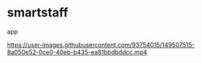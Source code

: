 
# smartstaff
app

https://user-images.githubusercontent.com/93754015/149507515-8a050e52-0ce0-40eb-b435-ea81bbdbddcc.mp4
